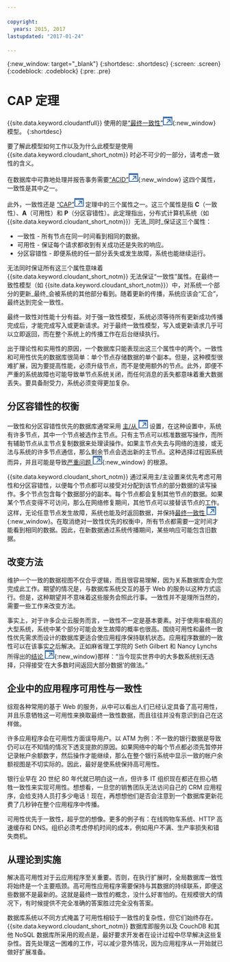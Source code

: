 ```yaml
---

copyright:
  years: 2015, 2017
lastupdated: "2017-01-24"

---
```


{:new_window: target="_blank"}
{:shortdesc: .shortdesc}
{:screen: .screen}
{:codeblock: .codeblock}
{:pre: .pre}

<!-- Acrolinx: 2017-01-24 -->

<div id="cap_theorem"></div>

<div id="consistency"></div>

# CAP 定理

{{site.data.keyword.cloudantfull}} 使用的是[“最终一致性”![外部链接图标](../images/launch-glyph.svg "外部链接图标")](http://en.wikipedia.org/wiki/Eventual_consistency){:new_window} 模型。
{:shortdesc}

要了解此模型如何工作以及为什么此模型是使用 {{site.data.keyword.cloudant_short_notm}} 时必不可少的一部分，请考虑一致性的含义。

在数据库中可靠地处理并报告事务需要[“ACID”![外部链接图标](../images/launch-glyph.svg "外部链接图标")](https://en.wikipedia.org/wiki/ACID){:new_window} 这四个属性，一致性是其中之一。

此外，一致性还是
<a href="http://en.wikipedia.org/wiki/CAP_Theorem" target="_blank">“CAP”<img src="../images/launch-glyph.svg" alt="外部链接图标" title="外部链接图标"></a> 定理中的三个属性之一。这三个属性是指 **C**（一致性）、**A**（可用性）和 **P**（分区容错性）。此定理指出，分布式计算机系统（如 {{site.data.keyword.cloudant_short_notm}}）无法_同时_保证这三个属性：

-   一致性 - 所有节点在同一时间看到相同的数据。
-   可用性 - 保证每个请求都收到有关成功还是失败的响应。
-   分区容错性 - 即便系统的任一部分丢失或发生故障，系统也能继续运行。

无法同时保证所有这三个属性意味着 {{site.data.keyword.cloudant_short_notm}} 无法保证“一致性”属性。在最终一致性模型（如 {{site.data.keyword.cloudant_short_notm}}）中，对系统一个部分的更新_最终_会被系统的其他部分看到。随着更新的传播，系统应该会“汇合”，最终达到完全一致性。

最终一致性对性能十分有益。对于强一致性模型，系统必须等待所有更新成功传播完成后，才能完成写入或更新请求。对于最终一致性模型，写入或更新请求几乎可以立即返回，而在整个系统上的传播工作在后台继续执行。

出于理论性和实用性的原因，一个数据库只能表现出这三个属性中的两个。一致性和可用性优先的数据库很简单：单个节点存储数据的单个副本。但是，这种模型很难扩展，因为要提高性能，必须升级节点，而不是使用额外的节点。此外，即便不严重的系统故障也可能导致单节点系统关闭，而任何消息的丢失都意味着重大数据丢失。要具备耐受力，系统必须变得更加复杂。

## 分区容错性的权衡

一致性和分区容错性优先的数据库通常采用
<a href="http://en.wikipedia.org/wiki/Master/slave_(technology)" target="_blank">主/从 <img src="../images/launch-glyph.svg" alt="外部链接图标" title="外部链接图标"></a> 设置，在这种设置中，系统有许多节点，其中一个节点被选作主节点。只有主节点可以核准数据写操作，而所有辅助节点从主节点复制数据来处理读操作。如果主节点失去与网络的连接，或无法与系统的许多节点通信，那么剩余节点会选出新的主节点。这种选择过程因系统而异，并且可能是导致[严重问题 ![外部链接图标](../images/launch-glyph.svg "外部链接图标")](http://aphyr.com/posts/284-call-me-maybe-mongodb){:new_window} 的根源。



{{site.data.keyword.cloudant_short_notm}} 通过采用主/主设置来优先考虑可用性和分区容错性，以便每个节点都可以接受对分配到该节点的部分数据的读写操作。多个节点包含每个数据部分的副本。每个节点都会复制其他节点的数据。如果某个节点变得不可访问，那么在网络修复期间，其他节点可以接替该节点的工作。这样，无论任意节点发生故障，系统也能及时返回数据，并保持[最终一致性 ![外部链接图标](../images/launch-glyph.svg "外部链接图标")](http://en.wikipedia.org/wiki/Eventual_consistency){:new_window}。在取消绝对一致性优先的权衡中，所有节点都需要一定时间才能看到相同的数据。因此，在新数据通过系统传播期间，某些响应可能包含旧数据。

## 改变方法

维护一个一致的数据视图不仅合乎逻辑，而且很容易理解，因为关系数据库会为您完成此工作。期望的情况是，与数据库系统交互的基于 Web 的服务以这种方式运行。但是，这种期望并不意味着这些服务会照此行事。一致性并不是理所当然的，需要一些工作来改变方法。

事实上，对于许多企业云服务而言，一致性不一定是基本要素。对于使用率极高的大型系统，系统中某个部分可能会发生故障的概率也很高。围绕可用性和最终一致性优先需求而设计的数据库更适合使应用程序保持联机状态。应用程序数据的一致性可以在该事实之后解决。正如麻省理工学院的 Seth Gilbert 和 Nancy Lynchs 所得出的[结论 ![外部链接图标](../images/launch-glyph.svg "外部链接图标")](http://www.glassbeam.com/sites/all/themes/glassbeam/images/blog/10.1.1.67.6951.pdf){:new_window}那样：“当今现实世界中的大多数系统别无选择，只得接受‘在大多数时间返回大部分数据’的做法。”

## 企业中的应用程序可用性与一致性

综观各种常用的基于 Web 的服务，从中可以看出人们已经认定具备了高可用性，并且乐意牺牲这一可用性来换取最终一致性数据，而且往往并没有意识到自己在这样做。

许多应用程序会在可用性方面误导用户。以 ATM 为例：不一致的银行数据是导致仍可以在不知情的情况下透支提款的原因。如果网络中的每个节点都必须先暂停并记录帐户余额数字，然后操作才能继续，那么在整个银行系统中显示一致的帐户余额视图是不切实际的。因此，最好是使系统保持高可用性。

银行业早在 20 世纪 80 年代就已明白这一点，但许多 IT 组织现在都还在担心牺牲一致性来实现可用性。想想看，一旦您的销售团队无法访问自己的 CRM 应用程序，会给支持人员打多少电话！现在，再想想他们是否会注意到一个数据库更新花费了几秒钟在整个应用程序中传播。

可用性优先于一致性，超乎您的想像。更多的例子有：在线购物车系统、HTTP 高速缓存和 DNS。组织必须考虑停机时间的成本，例如用户不满、生产率损失和错失商机。

## 从理论到实施

解决高可用性对于云应用程序至关重要。否则，在执行扩展时，全局数据库一致性将始终是一个主要瓶颈。高可用性应用程序需要保持与其数据的持续联系，即便这些数据不是最新的。这就是最终一致性的概念，没什么好害怕的。在规模很大的情况下，有时候提供不完全准确的答案胜过完全没有答案。

数据库系统以不同方式掩盖了可用性相较于一致性的复杂性，但它们始终存在。{{site.data.keyword.cloudant_short_notm}} 数据库即服务以及 CouchDB 和其他 NoSQL 数据库所采用的观点是，最好要求开发者在设计过程中尽早解决这些复杂性。首先处理这一困难的工作，可以减少意外情况，因为应用程序从一开始就已做好扩展准备。
